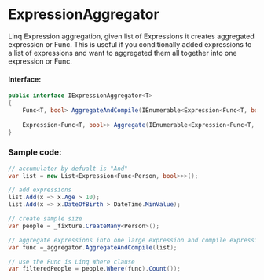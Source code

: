 # ExpressionAggregator
Linq Expression aggregation, given list of Expressions it creates aggregated expression or Func. This is useful if
you conditionally added expressions to a list of expressions and want to aggregated them all together into one expression or Func.

#### Interface:
```csharp
public interface IExpressionAggregator<T>
{
    Func<T, bool> AggregateAndCompile(IEnumerable<Expression<Func<T, bool>>> list);
    
    Expression<Func<T, bool>> Aggregate(IEnumerable<Expression<Func<T, bool>>> list);
}
```

### Sample code:
```csharp
// accumulator by defualt is "And"
var list = new List<Expression<Func<Person, bool>>>();

// add expressions
list.Add(x => x.Age > 10);
list.Add(x => x.DateOfBirth > DateTime.MinValue);

// create sample size
var people = _fixture.CreateMany<Person>();

// aggregate expressions into one large expression and compile expression to Func
var func =_aggregator.AggregateAndCompile(list);

// use the Func is Linq Where clause
var filteredPeople = people.Where(func).Count());
```
